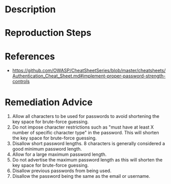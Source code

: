 # Description


# Reproduction Steps


# References

- https://github.com/OWASP/CheatSheetSeries/blob/master/cheatsheets/Authentication_Cheat_Sheet.md#implement-proper-password-strength-controls


# Remediation Advice

1. Allow all characters to be used for passwords to avoid shortening the key space for brute-force guessing.
2. Do not impose character restrictions such as "must have at least X number of specific character type" in the password. This will shorten the key space for brute-force guessing.
2. Disallow short password lengths. 8 characters is generally considered a good minimum password length.
3. Allow for a large maximum password length.
4. Do not advertise the maximum password length as this will shorten the key space for brute-force guessing.
5. Disallow previous passwords from being used.
6. Disallow the password being the same as the email or username.